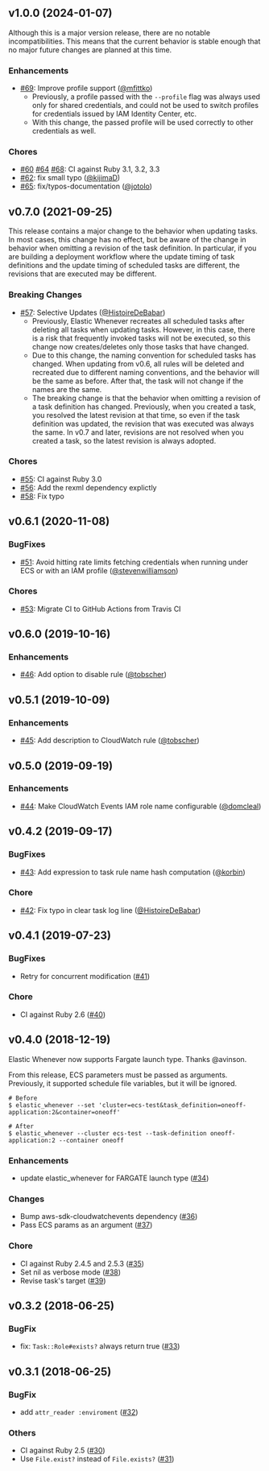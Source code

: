 ## v1.0.0 (2024-01-07)

Although this is a major version release, there are no notable incompatibilities. This means that the current behavior is stable enough that no major future changes are planned at this time.

### Enhancements

- [#69](https://github.com/wata727/elastic_whenever/pull/69): Improve profile support ([@mfittko](https://github.com/mfittko))
  - Previously, a profile passed with the `--profile` flag was always used only for shared credentials, and could not be used to switch profiles for credentials issued by IAM Identity Center, etc.
  - With this change, the passed profile will be used correctly to other credentials as well.

### Chores

- [#60](https://github.com/wata727/elastic_whenever/pull/60) [#64](https://github.com/wata727/elastic_whenever/pull/64) [#68](https://github.com/wata727/elastic_whenever/pull/68): CI against Ruby 3.1, 3.2, 3.3
- [#62](https://github.com/wata727/elastic_whenever/pull/62): fix small typo ([@kijimaD](https://github.com/kijimaD))
- [#65](https://github.com/wata727/elastic_whenever/pull/65): fix/typos-documentation ([@jotolo](https://github.com/jotolo))

## v0.7.0 (2021-09-25)

This release contains a major change to the behavior when updating tasks. In most cases, this change has no effect, but be aware of the change in behavior when omitting a revision of the task definition. In particular, if you are building a deployment workflow where the update timing of task definitions and the update timing of scheduled tasks are different, the revisions that are executed may be different.

### Breaking Changes

- [#57](https://github.com/wata727/elastic_whenever/pull/57): Selective Updates ([@HistoireDeBabar](https://github.com/HistoireDeBabar))
  - Previously, Elastic Whenever recreates all scheduled tasks after deleting all tasks when updating tasks. However, in this case, there is a risk that frequently invoked tasks will not be executed, so this change now creates/deletes only those tasks that have changed.
  - Due to this change, the naming convention for scheduled tasks has changed. When updating from v0.6, all rules will be deleted and recreated due to different naming conventions, and the behavior will be the same as before. After that, the task will not change if the names are the same.
  - The breaking change is that the behavior when omitting a revision of a task definition has changed. Previously, when you created a task, you resolved the latest revision at that time, so even if the task definition was updated, the revision that was executed was always the same. In v0.7 and later, revisions are not resolved when you created a task, so the latest revision is always adopted.

### Chores

- [#55](https://github.com/wata727/elastic_whenever/pull/55): CI against Ruby 3.0
- [#56](https://github.com/wata727/elastic_whenever/pull/56): Add the rexml dependency explictly
- [#58](https://github.com/wata727/elastic_whenever/pull/58): Fix typo

## v0.6.1 (2020-11-08)

### BugFixes

- [#51](https://github.com/wata727/elastic_whenever/pull/51): Avoid hitting rate limits fetching credentials when running under ECS or with an IAM profile  ([@stevenwilliamson](https://github.com/stevenwilliamson))

### Chores

- [#53](https://github.com/wata727/elastic_whenever/pull/53): Migrate CI to GitHub Actions from Travis CI

## v0.6.0 (2019-10-16)

### Enhancements

- [#46](https://github.com/wata727/elastic_whenever/pull/46): Add option to disable rule ([@tobscher](https://github.com/tobscher))

## v0.5.1 (2019-10-09)

### Enhancements

- [#45](https://github.com/wata727/elastic_whenever/pull/45): Add description to CloudWatch rule ([@tobscher](https://github.com/tobscher))

## v0.5.0 (2019-09-19)

### Enhancements

- [#44](https://github.com/wata727/elastic_whenever/pull/44): Make CloudWatch Events IAM role name configurable ([@domcleal](https://github.com/domcleal))

## v0.4.2 (2019-09-17)

### BugFixes

- [#43](https://github.com/wata727/elastic_whenever/pull/43): Add expression to task rule name hash computation ([@korbin](https://github.com/korbin))

### Chore

- [#42](https://github.com/wata727/elastic_whenever/pull/42): Fix typo in clear task log line ([@HistoireDeBabar](https://github.com/HistoireDeBabar))

## v0.4.1 (2019-07-23)

### BugFixes

- Retry for concurrent modification ([#41](https://github.com/wata727/elastic_whenever/pull/41))

### Chore

- CI against Ruby 2.6 ([#40](https://github.com/wata727/elastic_whenever/pull/40))

## v0.4.0 (2018-12-19)

Elastic Whenever now supports Fargate launch type. Thanks @avinson.

From this release, ECS parameters must be passed as arguments. Previously, it supported schedule file variables, but it will be ignored.

```
# Before
$ elastic_whenever --set 'cluster=ecs-test&task_definition=oneoff-application:2&container=oneoff'

# After
$ elastic_whenever --cluster ecs-test --task-definition oneoff-application:2 --container oneoff
```

### Enhancements

- update elastic_whenever for FARGATE launch type ([#34](https://github.com/wata727/elastic_whenever/pull/34))

### Changes

- Bump aws-sdk-cloudwatchevents dependency ([#36](https://github.com/wata727/elastic_whenever/pull/36))
- Pass ECS params as an argument ([#37](https://github.com/wata727/elastic_whenever/pull/37))

### Chore

- CI against Ruby 2.4.5 and 2.5.3 ([#35](https://github.com/wata727/elastic_whenever/pull/35))
- Set nil as verbose mode ([#38](https://github.com/wata727/elastic_whenever/pull/38))
- Revise task's target ([#39](https://github.com/wata727/elastic_whenever/pull/39))

## v0.3.2 (2018-06-25)

### BugFix

- fix: `Task::Role#exists?` always return true ([#33](https://github.com/wata727/elastic_whenever/pull/33))

## v0.3.1 (2018-06-25)

### BugFix

- add `attr_reader :enviroment` ([#32](https://github.com/wata727/elastic_whenever/pull/32))

### Others

- CI against Ruby 2.5 ([#30](https://github.com/wata727/elastic_whenever/pull/30))
- Use `File.exist?` instead of `File.exists?` ([#31](https://github.com/wata727/elastic_whenever/pull/31))

